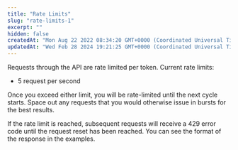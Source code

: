 ```yaml
---
title: "Rate Limits"
slug: "rate-limits-1"
excerpt: ""
hidden: false
createdAt: "Mon Aug 22 2022 08:34:20 GMT+0000 (Coordinated Universal Time)"
updatedAt: "Wed Feb 28 2024 19:21:25 GMT+0000 (Coordinated Universal Time)"
---
```

Requests through the API are rate limited per token. Current rate limits:

- 5 request per second

Once you exceed either limit, you will be rate-limited until the next cycle starts. Space out any requests that you would otherwise issue in bursts for the best results.

If the rate limit is reached, subsequent requests will receive a 429 error code until the request reset has been reached. You can see the format of the response in the examples.
